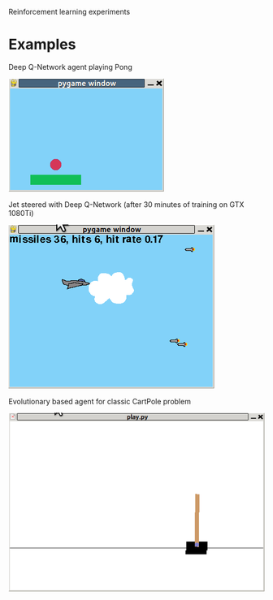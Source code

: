 
Reinforcement learning experiments

# Examples

Deep Q-Network agent playing Pong

![pong](https://github.com/spiec/reinforcement/blob/master/experiments/pong/output/pong_dqn.gif)

Jet steered with Deep Q-Network (after 30 minutes of training on GTX 1080Ti)

![pong](https://github.com/spiec/reinforcement/blob/master/experiments/jet/output/jet_dqn.gif)

Evolutionary based agent for classic CartPole problem

![pong](https://github.com/spiec/reinforcement/blob/master/experiments/cartpole/output/cart_evo.gif)

